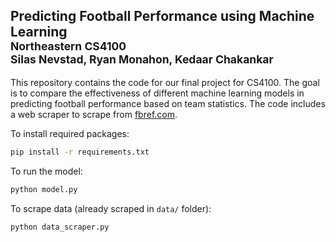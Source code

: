 ## Predicting Football Performance using Machine Learning<br><sup>Northeastern CS4100</sup><br><sup>Silas Nevstad, Ryan Monahon, Kedaar Chakankar</sup>

This repository contains the code for our final project for CS4100. The goal is to compare the effectiveness of different machine learning models in predicting football performance based on team statistics. The code includes a web scraper to scrape from  [fbref.com](https://fbref.com/en/). 

To install required packages:
```bash
pip install -r requirements.txt
```

To run the model:
```bash
python model.py
```

To scrape data (already scraped in `data/` folder):
```bash
python data_scraper.py
```
